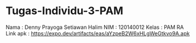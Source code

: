 # Tugas-Individu-3-PAM
Nama : Denny Prayoga Setiawan Halim
NIM : 120140012
Kelas : PAM RA <br/>
Link apk : https://expo.dev/artifacts/eas/aYzpeB2W6xHLgWeGtkvo9A.apk
